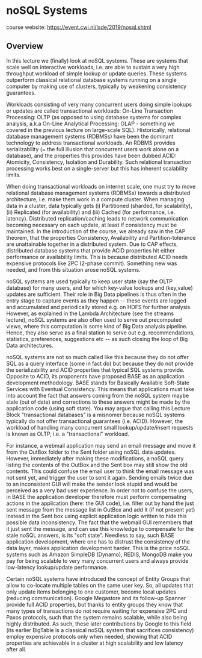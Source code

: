 # noSQL Systems

course website: https://event.cwi.nl/lsde/2019/nosql.shtml

## Overview

In this lecture we (finally) look at noSQL systems. These are systems that scale well on interactive workloads, i.e. are able to sustain a very high throughput workload of simple lookup or update queries. These systems outperform classical relational database systems running on a single computer by making use of clusters, typically by weakening consistency guarantees.

Workloads consisting of very many concurrent users doing simple lookups or updates are called transactional workloads: On-Line Transaction Processing: OLTP (as opposed to using database systems for complex analysis, a.k.a On-Line Analytical Processing: OLAP - something we covered in the previous lecture on large-scale SQL). Historically, relational database management systems (RDBMSs) have been the dominant technology to address transactional workloads. An RDBMS provides serializability (= the full illusion that concurrent users work alone on a database), and the properties this provides have been dubbed ACID: Atomicity, Consistency, Isolation and Durability. Such relational transaction processing works best on a single-server but this has inherent scalability limits.

When doing transactional workloads on internet scale, one must try to move relational database management systems (RDBMSs) towards a distributed architecture, i.e. make them work in a compute cluster. When managing data in a cluster, data typically gets (i) Partitioned (sharded, for scalability), (ii) Replicated (for availability) and (iii) Cached (for performance, i.e. latency). Distributed replication/caching leads to network communication becoming necessary on each update, at least if consistency must be maintained. In the introduction of the course, we already saw in the CAP theorem, that the properties Consistency, Availability and Partition-tolerance are unattainable together in a distributed system. Due to CAP effects, distributed database systems that provide ACID properties hit either performance or availability limits. This is because distributed ACID needs expensive protocols like 2PC (2-phase commit). Something new was needed, and from this situation arose noSQL systems.

noSQL systems are used typically to keep user state (say the OLTP database) for many users, and for which key-value lookups and (key,value) updates are sufficient. Their role in Big Data pipelines is thus often in the entry stage to capture events as they happen -- these events are logged and accumulated and periodically stored e.g. on HDFS for further analysis. However, as explained in the Lambda Architecture (see the streams lecture), noSQL systems are also often used to serve out precomputed views, where this computation is some kind of Big Data analysis pipeline. Hence, they also serve as a final station to serve out e.g. recommendations, statistics, preferences, suggestions etc -- as such closing the loop of Big Data architectures.

noSQL systems are not so much called like this because they do not offer SQL as a query interface (some in fact do) but because they do not provide the serializability and ACID properties that typical SQL systems provide. Opposite to ACID, its proponents have proposed BASE as an application development methodology. BASE stands for Basically Available Soft-State Services with Eventual Consistency. This means that applications must take into account the fact that answers coming from the noSQL system maybe stale (out of date) and corrections to these answers might be made by the application code (using soft state). You may argue that calling this Lecture Block "transactional databases" is a misnomer because noSQL systems typically do not offer transactional guarantees (i.e. ACID). However, the workload of handling many concurrent small lookup/update/insert requests is known as OLTP, i.e. a "transactional" workload.

For instance, a webmail application may send an email message and move it from the OutBox folder to the Sent folder using noSQL data updates. However, immediately after making these modifications, a noSQL query listing the contents of the OutBox and the Sent box may still show the old contents. This could confuse the email user to think the email message was not sent yet, and trigger the user to sent it again. Sending emails twice due to an inconsistent GUI will make the sender look stupid and would be perceived as a very bad user experience. In order not to confuse the users, in BASE the application developer therefore must perform compensating actions in the application (here: the GUI code), i.e. filter out by hand the just sent message from the message list in OutBox and add it (if not present yet) instead in the Sent box using explicit application logic written to hide this possible data inconsistency. The fact that the webmail GUI remembers that it just sent the message, and can use this knowledge to compensate for the stale noSQL answers, is its "soft state". Needless to say, such BASE application development, where one has to distrust the consistency of the data layer, makes application development harder. This is the price noSQL systems such as Amazon SimpleDB (Dynamo), REDIS, MongoDB make you pay for being scalable to very many concurrent users and always provide low-latency lookup/update performance.

Certain noSQL systems have introduced the concept of Entity Groups that allow to co-locate multiple tables on the same user key. So, all updates that only update items belonging to one customer, become local updates (reducing communication). Google Megastore and its follow-up Spanner provide full ACID properties, but thanks to entity groups they know that many types of transactions do not require waiting for expensive 2PC and Paxos protocols, such that the system remains scalable, while also being highly distributed. As such, these later contributions by Google to this field (its earlier BigTable is a classical noSQL system that sacrifices consistency) employ expensive protocols only when needed, showing that ACID properties are achievable in a cluster at high scalability and low latency after all.